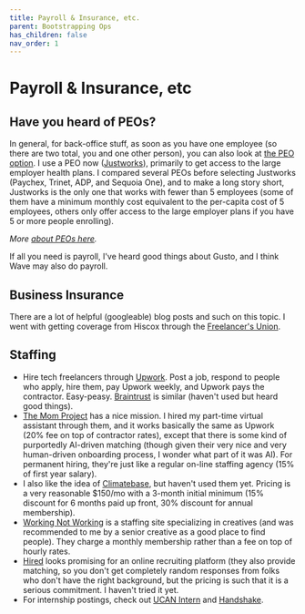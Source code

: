 ```yaml
---
title: Payroll & Insurance, etc.
parent: Bootstrapping Ops
has_children: false
nav_order: 1
---
```

# Payroll & Insurance, etc

## Have you heard of PEOs?

In general, for back-office stuff, as soon as you have one employee (so there are two total, you and one other person), you can also look at [the PEO option](https://en.wikipedia.org/wiki/Professional\_employer\_organization). I use a PEO now ([Justworks](https://justworks.com)), primarily to get access to the large employer health plans. I compared several PEOs before selecting Justworks (Paychex, Trinet, ADP, and Sequoia One), and to make a long story short, Justworks is the only one that works with fewer than 5 employees (some of them have a minimum monthly cost equivalent to the per-capita cost of 5 employees, others only offer access to the large employer plans if you have 5 or more people enrolling).

_More_ [_about PEOs here_](https://www.adp.com/resources/articles-and-insights/articles/p/peo-what-is-a-peo-professional-employer-organization.aspx)_._

If all you need is payroll, I've heard good things about Gusto, and I think Wave may also do payroll.

## Business Insurance

There are a lot of helpful (googleable) blog posts and such on this topic. I went with getting coverage from Hiscox through the [Freelancer's Union](https://www.freelancersunion.org/insurance/hiscox-liability/).&#x20;

## Staffing

* Hire tech freelancers through [Upwork](https://www.upwork.com). Post a job, respond to people who apply, hire them, pay Upwork weekly, and Upwork pays the contractor. Easy-peasy. [Braintrust](https://www.usebraintrust.com) is similar (haven't used but heard good things).
* [The Mom Project](https://themomproject.com) has a nice mission. I hired my part-time virtual assistant through them, and it works basically the same as Upwork (20% fee on top of contractor rates), except that there is some kind of purportedly AI-driven matching (though given their very nice and very human-driven onboarding process, I wonder what part of it was AI). For permanent hiring, they're just like a regular on-line staffing agency (15% of first year salary).
* I also like the idea of [Climatebase](https://climatebase.org), but haven't used them yet. Pricing is a very reasonable $150/mo with a 3-month initial minimum (15% discount for 6 months paid up front, 30% discount for annual membership).
* [Working Not Working](https://workingnotworking.com) is a staffing site specializing in creatives (and was recommended to me by a senior creative as a good place to find people). They charge a monthly membership rather than a fee on top of hourly rates.
* [Hired](https://hired.com) looks promising for an online recruiting platform (they also provide matching, so you don't get completely random responses from folks who don't have the right background, but the pricing is such that it is a serious commitment. I haven't tried it yet.
* For internship postings, check out [UCAN Intern](http://www.ucanintern.com) and [Handshake](https://joinhandshake.com).
